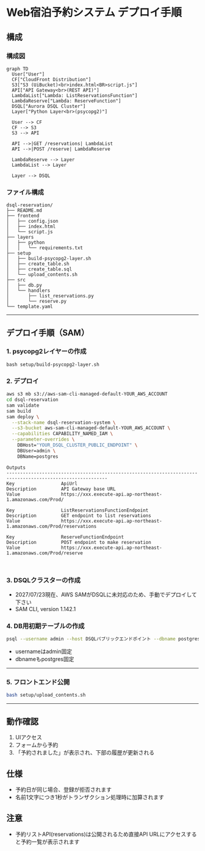 # Web宿泊予約システム デプロイ手順

## 構成

### 構成図

```mermaid
graph TD
  User["User"]
  CF["CloudFront Distribution"]
  S3["S3 (UiBucket)<br>index.html<BR>script.js"]
  API["API Gateway<br>(REST API)"]
  LambdaList["Lambda: ListReservationsFunction"]
  LambdaReserve["Lambda: ReserveFunction"]
  DSQL["Aurora DSQL Cluster"]
  Layer["Python Layer<br>(psycopg2)"]

  User --> CF
  CF --> S3
  S3 --> API

  API -->|GET /reservations| LambdaList
  API -->|POST /reserve| LambdaReserve

  LambdaReserve --> Layer
  LambdaList --> Layer
  
  Layer --> DSQL

```

### ファイル構成

```
dsql-reservation/
├── README.md
├── frontend
│   ├── config.json
│   ├── index.html
│   └── script.js
├── layers
│   ├── python
│   │   └── requirements.txt
├── setup
│   ├── build-psycopg2-layer.sh
│   ├── create_table.sh
│   ├── create_table.sql
│   └── upload_contents.sh
├── src
│   ├── db.py
│   └── handlers
│       ├── list_reservations.py
│       └── reserve.py
└── template.yaml
```

---

## デプロイ手順（SAM）

### 1. psycopg2レイヤーの作成

`bash setup/build-psycopg2-layer.sh`

### 2. デプロイ

```bash
aws s3 mb s3://aws-sam-cli-managed-default-YOUR_AWS_ACCOUNT
cd dsql-reservation
sam validate
sam build
sam deploy \
  --stack-name dsql-reservation-system \
  --s3-bucket aws-sam-cli-managed-default-YOUR_AWS_ACCOUNT \
  --capabilities CAPABILITY_NAMED_IAM \
  --parameter-overrides \
    DBHost="YOUR_DSQL_CLUSTER_PUBLIC_ENDPOINT" \
    DBUser=admin \
    DBName=postgres
```

```
Outputs
-----------------------------------------------------------------------------------------------------------
Key                 ApiUrl
Description         API Gateway base URL
Value               https://xxx.execute-api.ap-northeast-1.amazonaws.com/Prod/

Key                 ListReservationsFunctionEndpoint
Description         GET endpoint to list reservations
Value               https://xxx.execute-api.ap-northeast-1.amazonaws.com/Prod/reservations

Key                 ReserveFunctionEndpoint
Description         POST endpoint to make reservation
Value               https://xxx.execute-api.ap-northeast-1.amazonaws.com/Prod/reserve



```

### 3. DSQLクラスターの作成

- 2027/07/23現在、AWS SAMがDSQLに未対応のため、手動でデプロイして下さい
- SAM CLI, version 1.142.1

### 4. DB用初期テーブルの作成

```bash
psql --username admin --host DSQLパブリックエンドポイント --dbname postgres -f setup/create_table.sql
```

- usernameはadmin固定  
- dbnameもpostgres固定

---

### 5. フロントエンド公開

```bash
bash setup/upload_contents.sh
```

---

## 動作確認

1. UIアクセス
2. フォームから予約
3. 「予約されました」が表示され、下部の履歴が更新される

## 仕様

- 予約日が同じ場合、登録が拒否されます
- 名前1文字につき1秒がトランザクション処理時に加算されます

## 注意

- 予約リストAPI(reservations)は公開されるため直接API URLにアクセスすると予約一覧が表示されます
